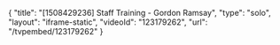 {
    "title": "[1508429236] Staff Training - Gordon Ramsay",
    "type": "solo",
    "layout": "iframe-static",
    "videoId": "123179262",
    "url": "\/tvpembed\/123179262"
}